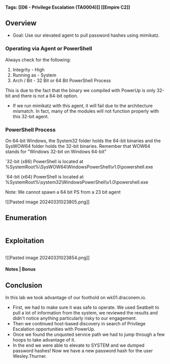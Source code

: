 #### Tags: [[06 - Privilege Escalation (TA0004)]] [[Empire C2]]

## Overview 
- Goal: Use our elevated agent to pull password hashes using mimikatz. 

### Operating via Agent or PowerShell
Always check for the following:
1. Integrity - High
2. Running as - System
3. Arch / Bit - 32 Bit or 64 Bit PowerShell Process

This is due to the fact that the binary we compiled with PowerUp is only 32-bit and there is not a 64-bit option.
- If we run mimikatz with this agent, it will fail due to the architecture mismatch. In fact, many of the modules will not function properly with this 32-bit agent. 

### PowerShell Process
On 64-bit Windows, the System32 folder holds the 64-bit binaries and the SysWOW64 folder holds the 32-bit binaries. Remember that WOW64 stands for "Windows 32-bit on Windows 64-bit"

`32-bit (x86) PowerShell is located at %SystemRoot%\SysWOW64\WindowsPowerShell\v1.0\powershell.exe

`64-bit (x64) PowerShell is located at %SystemRoot%\system32\WindowsPowerShell\v1.0\powershell.exe

Note: We cannot spawn a 64 bit PS from a 23 bit agent

![[Pasted image 20240331023805.png]]
## Enumeration 

```markdown
```

## Exploitation 

```markdown
```

![[Pasted image 20240331023854.png]]

#### Notes | Bonus


## Conclusion
In this lab we took advantage of our foothold on wk01.draconem.io. 
- First, we had to make sure it was safe to operate. We used Seatbelt to pull a lot of information from the system, we reviewed the results and didn't notice anything particularly risky to our engagement.
- Then we continued host-based discovery in search of Privilege Escalation opportunities with PowerUp. 
- Once we found the unquoted service path we had to jump through a few hoops to take advantage of it. 
- In the end we were able to elevate to SYSTEM and we dumped password hashes! Now we have a new password hash for the user Wesley.Thurner.